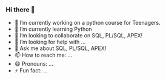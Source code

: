 ### Hi there 👋


- 🔭 I’m currently working on a python course for Teenagers.
- 🌱 I’m currently learning Python
- 👯 I’m looking to collaborate on SQL, PL/SQL, APEX!
- 🤔 I’m looking for help with ...
- 💬 Ask me about SQL, PL/SQL, APEX!
- 📫 How to reach me: ...
- 😄 Pronouns: ...
- ⚡ Fun fact: ...


